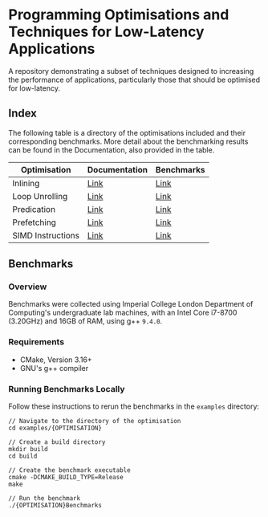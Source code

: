 # Programming Optimisations and Techniques for Low-Latency Applications

A repository demonstrating a subset of techniques designed to increasing the performance of applications, particularly those that should be optimised for low-latency.

## Index

The following table is a directory of the optimisations included and their corresponding benchmarks. More detail about the benchmarking results can be found in the Documentation, also provided in the table.

| Optimisation      | Documentation                     | Benchmarks                                       |
|-------------------|-----------------------------------|--------------------------------------------------|
| Inlining          | [Link](docs/inlining.md)          | [Link](examples/inlining/benchmark.cpp)          |
| Loop Unrolling    | [Link](docs/loop_unrolling.md)    | [Link](examples/loop_unrolling/benchmark.cpp)    |
| Predication       | [Link](docs/predication.md)       | [Link](examples/predication/benchmark.cpp)       |
| Prefetching       | [Link](docs/prefetching.md)       | [Link](examples/prefetching/benchmark.cpp)       |
| SIMD Instructions | [Link](docs/simd_instructions.md) | [Link](examples/simd_instructions/benchmark.cpp) |

## Benchmarks

### Overview

Benchmarks were collected using Imperial College London Department of Computing's undergraduate lab machines, with an Intel Core i7-8700 (3.20GHz) and 16GB of RAM, using g++ `9.4.0`.

### Requirements

- CMake, Version 3.16+
- GNU's g++ compiler

### Running Benchmarks Locally

Follow these instructions to rerun the benchmarks in the `examples` directory:

```
// Navigate to the directory of the optimisation
cd examples/{OPTIMISATION}

// Create a build directory
mkdir build
cd build

// Create the benchmark executable
cmake -DCMAKE_BUILD_TYPE=Release
make

// Run the benchmark
./{OPTIMISATION}Benchmarks
```